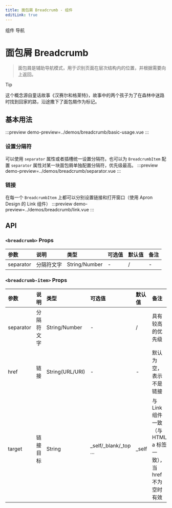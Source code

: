 ```yaml
---
title: 面包屑 Breadcrumb - 组件
editLink: true
---
```


<ap-breadcrumb>
  <ap-breadcrumb-item>组件</ap-breadcrumb-item>
  <ap-breadcrumb-item>导航</ap-breadcrumb-item>
</ap-breadcrumb>

# 面包屑 Breadcrumb
> 面包屑是辅助导航模式，用于识别页面在层次结构内的位置，并根据需要向上返回。

> [!TIP]
> 这个概念源自童话故事《汉赛尔和格莱特》，故事中的两个孩子为了在森林中迷路时找到回家的路，沿途撒下了面包屑作为标记。

## 基本用法
:::preview
demo-preview=../demos/breadcrumb/basic-usage.vue
:::

### 设置分隔符
可以使用 `separator` 属性或者插槽统一设置分隔符。也可以为 `BreadcrumbItem` 配置 `separator` 属性对某一块面包屑单独配置分隔符，优先级最高。
:::preview
demo-preview=../demos/breadcrumb/separator.vue
:::

### 链接
在每一个 `BreadcrumbItem` 上都可以分别设置链接和打开窗口（使用 Apron Design 的 Link 组件）
:::preview
demo-preview=../demos/breadcrumb/link.vue
:::

## API
### `<breadcrumb>` Props

| 参数 | 说明 | 类型 | 可选值 | 默认值 | 备注 |
| :----- | :----- | :----- | :----- | :----- | :----- |
| separator | 分隔符文字 | String/Number | - | / | - |

### `<breadcrumb-item>` Props

| 参数 | 说明 | 类型 | 可选值 | 默认值 | 备注 |
| :----- | :----- | :----- | :----- | :----- | :----- |
| separator | 分隔符文字 | String/Number | - | / | 具有较高的优先级 |
| href | 链接 | String(URL/URI) | - | - | 默认为空，表示不是链接 |
| target | 链接目标 | String | _self/_blank/_top ... | _self | 与 Link 组件一致（与 HTML a 标签一致），当 href 不为空时有效 |
